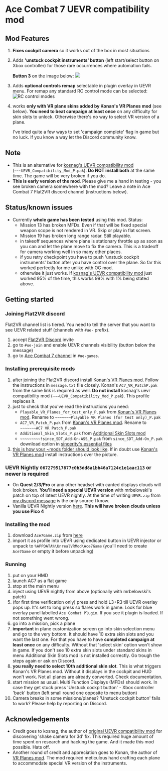 # Ace Combat 7 UEVR compatibility mod

## Mod Features
1. **Fixes cockpit camera** so it works out of the box in most situations
1. Adds **'unstuck cockpit instruments' button** (left start/select button on Xbox controller) for those rare occurrences where automation fails. 

	**Button 3** on the image below: 
	![](https://compass-ssl.xboxlive.com/assets/4a/5a/4a5a376a-50b3-444c-813d-248d4f82b51c.png?n=SXC-Article-MerlinControllerBackTopCallouts-L-16x9794x445-01.png)
1. Adds **optional controls remap** selectable in plugin overlay in UEVR menu. For remap any standard RC control mode can be selected: ![RC control modes](https://i.stack.imgur.com/3O98c.png)
1. works **only with VR plane skins added by Konan's VR Planes mod** (see below). **You need to beat campaign at least once** on any difficulty for skin slots to unlock. Otherwise there's no way to select VR version of a plane. 

	I've tried quite a few ways to set 'campaign complete' flag in game but no luck. If you know a way let the Discord community know.

## Note
* This is an alternative for [kosnag's UEVR compatibility mod](https://discord.com/channels/747967102895390741/1071072263820021840/1200018686317187092) (`~~~UEVR_Compatibility_Mod_P.pak`). **Do NOT install both** at the same time. The game will be very broken if you do.
* **This is early version of the mod**. Please give me a hand in testing - you see broken camera somewhere with the mod? Leave a note in Ace Combat 7 Flat2VR discord channel (instructions below).

## Status/known issues
* Currently **whole game has been tested** using this mod. Status:
	* Mission 13 has broken MFDs. Even if that will be fixed special weapon scope is not rendered in VR. Skip or play in flat screen.
	* Mission 19 has broken long range radar. Still playable.
	* in takeoff sequences where plane is stationary throttle up as soon as you can and let the plane move to fix the camera. This is a tradeoff for camera working well in so many other places.
	* if you retry checkpoint you have to push 'unstuck cockpit instruments' button after you have control over the plane. So far this worked perfectly for me unlike with OG mod.
	* otherwise it just works. If [kosnag's UEVR compatibility mod](https://discord.com/channels/747967102895390741/1071072263820021840/1200018686317187092) just worked 95% of the time, this works 99% with 1% being stated above.

## Getting started

### Joining Flat2VR discord

Flat2VR channel list is tiered. You need to tell the server that you want to see UEVR related stuff (channels with `#ue-` prefix).
1. accept [Flat2VR Discord](https://discord.gg/67RFQscp) invite
1. go to `#ue-join` and enable UEVR channels visibility (button below the message)
1. go to [Ace Combat 7 channel](https://discord.com/channels/747967102895390741/1071072263820021840) in `#ue-games`.

### Installing prerequisite mods
1. after joining the Flat2VR discord install [Konan's VR Planes mod](https://discord.com/channels/747967102895390741/1071072263820021840/1216021454563446835). Follow the instructions in `message.txt` file closely. Konan's `AC7_VR_PatchP.pak` from the same link is required as well. **Do not install** kosnag's uevr compatibility mod (`~~~UEVR_Compatibility_Mod_P.pak`). This profile replaces it.
1. just to check that you've read the instructions you need:
	* `Playable_VR_Planes_for_test_only_P.pak` from [Konan's VR Planes mod](https://discord.com/channels/747967102895390741/1071072263820021840/1216021454563446835). Rename to `~~~~~~~Playable VR Planes (for test only)_P.pak`
	* `AC7_VR_Patch_P.pak` from [Konan's VR Planes mod](https://discord.com/channels/747967102895390741/1071072263820021840/1216021454563446835). Rename to `~~~~~~~AC7 VR Patch_P.pak`
	* `Additional_Skin_Slots_P.pak` from [Additional Skin Slots mod](https://www.nexusmods.com/acecombat7skiesunknown/mods/2179)
	* `~~~~~~~~~!since_SDT_Add-On-ASS_P.pak` from `since_SDT_Add-On_P.pak` download option in [sincerity's essential files](https://www.nexusmods.com/acecombat7skiesunknown/mods/2274)
1. [this is how your ~mods folder should look like](https://cdn.discordapp.com/attachments/1071072263820021840/1216517542667878440/image.png?ex=6600ad3f&is=65ee383f&hm=e09af0ea62b131f90924a7b526ff11ffd12d2782bac72f808f599de842bbaf77&). If in doubt use [Konan's VR Planes mod](https://discord.com/channels/747967102895390741/1071072263820021840/1216021454563446835) install instructions over the picture.

### UEVR Nightly `067279517877c0b3dd8a1bb46a7124c1e1aac113` or newer is required
* On **Quest 2/3/Pro** or any other headset with canted displays clouds will look broken. **You'll need a special UEVR version** with mrbelowski's patch on top of latest UEVR nightly. At the time of writing `UEVR.zip` from [my discord message](https://discord.com/channels/747967102895390741/1071072263820021840/1216995248350433310) is the only source I know.
* Vanilla UEVR Nightly version [here](https://github.com/praydog/UEVR-nightly/releases/tag/nightly-829-067279517877c0b3dd8a1bb46a7124c1e1aac113). **This will have broken clouds unless you use Pico 4**

### Installing the mod
1. download `Ace7Game.zip` from [here](https://github.com/keton/ace-combat-uevr/releases/latest/download/Ace7Game.zip)
1. import it as profile into UEVR using dedicated button in UEVR injector or unpack to `%APPDATA%\UnrealVRMod\Ace7Game` (you'll need to create `Ace7Game` or empty it before unpacking)

### Running
1. put on your HMD
1. launch AC7 as a flat game
1. stop at the main menu
1. inject using UEVR nightly from above (optionally with mrbelowski's patch)
1. (for first time verification only) press and hold L3+R3 till UEVR overlay pops up. It's set to long press so flares work in game. Look for blue overlay panel labelled `Ace Combat Plugin`. If you see it plugin is loaded. If not something went wrong.
1. go into a mission, pick a plane
1. **important** in plane customization screen go into skin selection menu and go to the very bottom. It should have 10 extra skin slots and you want the last one. For that you have to have **completed campaign at least once** on any difficulty. Without that 'select skin' option won't show in game. If you don't see 10 extra skin slots under standard skins in menu Additional Skin Slots mod is not installed correctly. Go trough the steps again or ask on Discord.
1. **you really need to select 10th additional skin slot**. This is what triggers Konan's VR Planes mod. Without it displays in the cockpit and HUD won't work. Not all planes are already converted. Check documentation.
1. start mission as usual. Multi Function Displays (MFDs) should work. In case they get stuck press 'Unstuck cockpit button' - Xbox controller 'back' button (left small round one opposite to menu button)
1. Camera breaks in some missions/planes? 'Unstuck cockpit button' fails to work? Please help by reporting on Discord.

## Acknowledgements
* Credit goes to kosnag, the author of [original UEVR compatibility mod](https://discord.com/channels/747967102895390741/1071072263820021840/1200018686317187092) for discovering 'shake camera for 3d' fix. This required huge amount of time spent on research and hacking the game. And it made this mod possible. Hats off.
* Another round of credit and appreciation goes to Konan, the author of [VR Planes mod](https://discord.com/channels/747967102895390741/1071072263820021840/1216021454563446835). The mod required meticulous hand crafting each plane to accommodate special VR version of the instruments.
